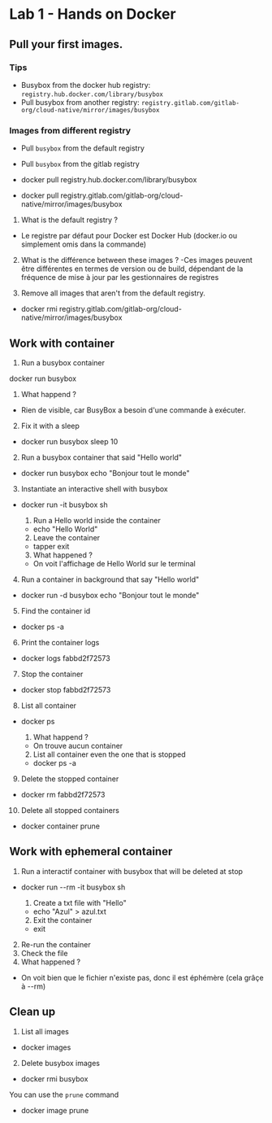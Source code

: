 # Lab 1 - Hands on Docker

## Pull your first images.

### Tips

- Busybox from the docker hub registry: `registry.hub.docker.com/library/busybox`
- Pull busybox from another registry: `registry.gitlab.com/gitlab-org/cloud-native/mirror/images/busybox`

### Images from different registry

- Pull `busybox` from the default registry
- Pull `busybox` from the gitlab registry


- docker pull registry.hub.docker.com/library/busybox
- docker pull registry.gitlab.com/gitlab-org/cloud-native/mirror/images/busybox


1. What is the default registry ?
- Le registre par défaut pour Docker est Docker Hub (docker.io ou simplement omis dans la commande)

2. What is the différence between these images ?
 -Ces images peuvent être différentes en termes de version ou de build, dépendant de la fréquence de mise à jour par les gestionnaires de registres

3. Remove all images that aren't from the default registry.
- docker rmi registry.gitlab.com/gitlab-org/cloud-native/mirror/images/busybox

## Work with container

1. Run a busybox container

docker run busybox

   1. What happend ?
   - Rien de visible, car BusyBox a besoin d'une commande à exécuter.

   2. Fix it with a sleep
   - docker run busybox sleep 10


2. Run a busybox container that said "Hello world"
- docker run busybox echo "Bonjour tout le monde"

3. Instantiate an interactive shell with busybox
- docker run -it busybox sh

   1. Run a Hello world inside the container
   - echo "Hello World"

   2. Leave the container
   - tapper exit

   3. What happened ?
   - On voit l'affichage de Hello World sur le terminal

4. Run a container in background that say "Hello world"
- docker run -d busybox echo "Bonjour tout le monde"

5. Find the container id
- docker ps -a

6. Print the container logs
- docker logs fabbd2f72573

7. Stop the container
- docker stop fabbd2f72573

8. List all container
- docker ps

   1. What happend ?
   - On trouve aucun container
   2. List all container even the one that is stopped
   - docker ps -a

9. Delete the stopped container
- docker rm fabbd2f72573

10. Delete all stopped containers
- docker container prune


## Work with ephemeral container

1. Run a interactif container with busybox that will be deleted at stop
- docker run --rm -it busybox sh

   1. Create a txt file with "Hello"
   - echo "Azul" > azul.txt

   2. Exit the container
   - exit

2. Re-run the container 
3. Check the file 
4. What happened ?
- On voit bien que le fichier n'existe pas, donc il est éphémère (cela grâçe à --rm)

## Clean up

1. List all images
- docker images

2. Delete busybox images
- docker rmi busybox 

You can use the `prune` command
- docker image prune
